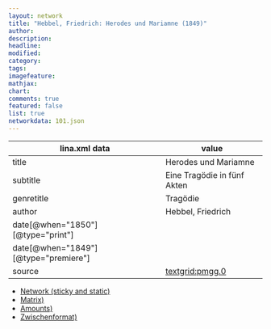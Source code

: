 ```yaml
---
layout: network
title: "Hebbel, Friedrich: Herodes und Mariamne (1849)"
author:
description:
headline:
modified:
category:
tags:
imagefeature: 
mathjax: 
chart: 
comments: true
featured: false
list: true
networkdata: 101.json
---
```

lina.xml data  | value
------------- | -------------
title|Herodes und Mariamne
subtitle|Eine Tragödie in fünf Akten
genretitle|Tragödie
author|Hebbel, Friedrich
date[@when="1850"][@type="print"]|
date[@when="1849"][@type="premiere"]|
source|[textgrid:pmgg.0](https://textgridlab.org/1.0/tgcrud-public/rest/textgrid:pmgg.0/data)



* [Network (sticky and static)](/linas/network101)
* [Matrix)](/linas/matrix101)
* [Amounts)](/linas/amount101)
* [Zwischenformat)](/linas/lina101 )
